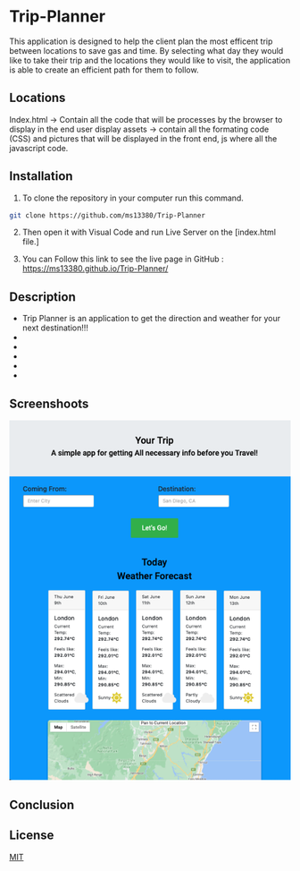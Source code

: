 # Trip-Planner
This application is designed to help the client plan the most efficent trip between locations to save gas and time.
By selecting what day they would like to take their trip and the locations they would like to visit,
the application is able to create an efficient path for them to follow.

## Locations 

Index.html -> Contain all the code that will be processes by the browser to display in the end user display assets -> contain all the formating code (CSS) and pictures that will be displayed in the front end, js where all the javascript code.

## Installation

1. To clone the repository in your computer run this command.

```bash
git clone https://github.com/ms13380/Trip-Planner

```

2. Then open it with Visual Code and run Live Server on the [index.html file.]

3. You can Follow this link to see the live page in GitHub : https://ms13380.github.io/Trip-Planner/


## Description

- Trip Planner is an application to get the direction and weather for your next destination!!!
- 
- 
- 
- 
- 






## Screenshoots

![My animated logo](./assets/readme-pics/overview.png)

## Conclusion 

 


## License
[MIT](https://choosealicense.com/licenses/mit/)

